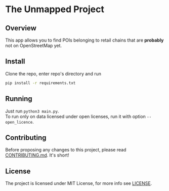 # The Unmapped Project

## Overview
This app allows you to find POIs belonging to retail chains that are **probably** not on OpenStreetMap yet.

## Install
Clone the repo, enter repo's directory and run
```bash
pip install -r requirements.txt
```

## Running
Just run `python3 main.py`.   
To run only on data licensed under open licenses, run it with option `--open_licence`.

## Contributing
Before proposing any changes to this project, please read [CONTRIBUTING.md](CONTRIBUTING.md). It's short!

## License
The project is licensed under MIT License, for more info see [LICENSE](LICENSE).
